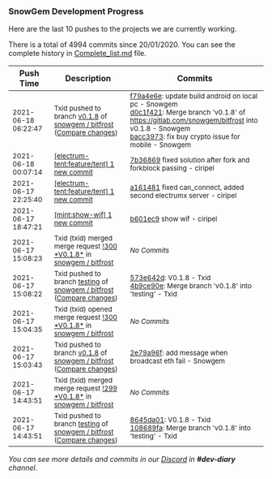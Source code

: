 
### SnowGem Development Progress

Here are the last 10 pushes to the projects we are currently working.

There is a total of 4994 commits since 20/01/2020. You can see the complete history in
 [Complete_list.md](Complete_list.md) file.

| Push Time | Description | Commits |
| --- | --- | --- |
| <sub>2021-06-18 06:22:47</sub> | <sub>Txid pushed to branch [v0\.1\.8](https://gitlab.com/snowgem/bitfrost/commits/v0.1.8) of [snowgem / bitfrost](https://gitlab.com/snowgem/bitfrost) ([Compare changes](https://gitlab.com/snowgem/bitfrost/compare/2e79a96f0168322b36c2b53344a76ef208cff6f6...bacc39737cd0bf449f5e6b8b7f6e931c70ec7b28))</sub> | <sub>[f79a4e6e](https://gitlab.com/snowgem/bitfrost/-/commit/f79a4e6e525797e9686c7bb823e071c0cfbbbe69): update build android on local pc - Snowgem<br>[d0c1f421](https://gitlab.com/snowgem/bitfrost/-/commit/d0c1f42135436f836b524a97180741e7508fbce1): Merge branch 'v0.1.8' of https://gitlab.com/snowgem/bitfrost into v0.1.8 - Snowgem<br>[bacc3973](https://gitlab.com/snowgem/bitfrost/-/commit/bacc39737cd0bf449f5e6b8b7f6e931c70ec7b28): fix buy crypto issue for mobile - Snowgem</sub> |
| <sub>2021-06-18 00:07:14</sub> | <sub>[[electrum-tent:feature/tent] 1 new commit](https://github.com/ciripel/electrum-tent/commit/7b3686975655fa74a50f3a59ba01406cb623485d)</sub> | <sub>[7b36869](https://github.com/ciripel/electrum-tent/commit/7b3686975655fa74a50f3a59ba01406cb623485d) fixed solution after fork and forkblock passing - ciripel</sub> |
| <sub>2021-06-17 22:25:40</sub> | <sub>[[electrum-tent:feature/tent] 1 new commit](https://github.com/ciripel/electrum-tent/commit/a161481c70ce9c7b5ee7237ace97dd6560e11499)</sub> | <sub>[a161481](https://github.com/ciripel/electrum-tent/commit/a161481c70ce9c7b5ee7237ace97dd6560e11499) fixed can_connect, added second electrumx server - ciripel</sub> |
| <sub>2021-06-17 18:47:21</sub> | <sub>[[mint:show\-wif] 1 new commit](https://github.com/TENTSLP/mint/commit/b601ec94e1ac129cb2fe505374c7696f2fbe8577)</sub> | <sub>[b601ec9](https://github.com/TENTSLP/mint/commit/b601ec94e1ac129cb2fe505374c7696f2fbe8577) show wif - ciripel</sub> |
| <sub>2021-06-17 15:08:23</sub> | <sub>Txid (txid) merged merge request [\!300 \*V0\.1\.8\*](https://gitlab.com/snowgem/bitfrost/-/merge_requests/300) in [snowgem / bitfrost](https://gitlab.com/snowgem/bitfrost)</sub> | <sub>_No Commits_</sub> |
| <sub>2021-06-17 15:08:22</sub> | <sub>Txid pushed to branch [testing](https://gitlab.com/snowgem/bitfrost/commits/testing) of [snowgem / bitfrost](https://gitlab.com/snowgem/bitfrost) ([Compare changes](https://gitlab.com/snowgem/bitfrost/compare/108689fa0a9d9cbba59074e4f63648cd76a3d7e3...4b9ce90e97124c0fdd95c2bf8fb70e5c9a48f56f))</sub> | <sub>[573e642d](https://gitlab.com/snowgem/bitfrost/-/commit/573e642d43c3b4664327b300396171ba88aac07e): V0.1.8 - Txid<br>[4b9ce90e](https://gitlab.com/snowgem/bitfrost/-/commit/4b9ce90e97124c0fdd95c2bf8fb70e5c9a48f56f): Merge branch 'v0.1.8' into 'testing' - Txid</sub> |
| <sub>2021-06-17 15:04:35</sub> | <sub>Txid (txid) opened merge request [\!300 \*V0\.1\.8\*](https://gitlab.com/snowgem/bitfrost/-/merge_requests/300) in [snowgem / bitfrost](https://gitlab.com/snowgem/bitfrost)</sub> | <sub>_No Commits_</sub> |
| <sub>2021-06-17 15:03:43</sub> | <sub>Txid pushed to branch [v0\.1\.8](https://gitlab.com/snowgem/bitfrost/commits/v0.1.8) of [snowgem / bitfrost](https://gitlab.com/snowgem/bitfrost) ([Compare changes](https://gitlab.com/snowgem/bitfrost/compare/4fadf6f481086eb8924ccc7664ebec108d868343...2e79a96f0168322b36c2b53344a76ef208cff6f6))</sub> | <sub>[2e79a96f](https://gitlab.com/snowgem/bitfrost/-/commit/2e79a96f0168322b36c2b53344a76ef208cff6f6): add message when broadcast eth fail - Snowgem</sub> |
| <sub>2021-06-17 14:43:51</sub> | <sub>Txid (txid) merged merge request [\!299 \*V0\.1\.8\*](https://gitlab.com/snowgem/bitfrost/-/merge_requests/299) in [snowgem / bitfrost](https://gitlab.com/snowgem/bitfrost)</sub> | <sub>_No Commits_</sub> |
| <sub>2021-06-17 14:43:51</sub> | <sub>Txid pushed to branch [testing](https://gitlab.com/snowgem/bitfrost/commits/testing) of [snowgem / bitfrost](https://gitlab.com/snowgem/bitfrost) ([Compare changes](https://gitlab.com/snowgem/bitfrost/compare/d2708c17f1d6128898f02674bced77304f503cfa...108689fa0a9d9cbba59074e4f63648cd76a3d7e3))</sub> | <sub>[8645da01](https://gitlab.com/snowgem/bitfrost/-/commit/8645da0133041c672f2b0d65d01b746f8ab4f041): V0.1.8 - Txid<br>[108689fa](https://gitlab.com/snowgem/bitfrost/-/commit/108689fa0a9d9cbba59074e4f63648cd76a3d7e3): Merge branch 'v0.1.8' into 'testing' - Txid</sub> |

_You can see more details and commits in our [Discord](https://discord.gg/zumGnbg) in **#dev-diary** channel._
